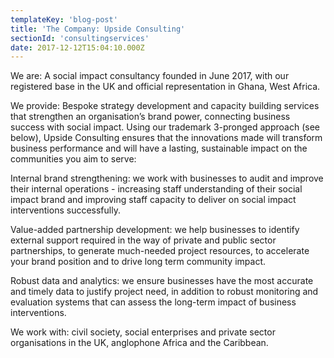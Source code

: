 ```yaml
---
templateKey: 'blog-post'
title: 'The Company: Upside Consulting'
sectionId: 'consultingservices'
date: 2017-12-12T15:04:10.000Z
---
```


<div class="upside-logo"></div>

<div class="context">
We are: A social impact consultancy founded in June 2017, with our registered base in the UK and official representation in Ghana, West Africa.

We provide: Bespoke strategy development and capacity building services that strengthen an organisation’s brand power, connecting business success with social impact. Using our trademark 3-pronged approach (see below), Upside Consulting ensures that the innovations made will transform business performance and will have a lasting, sustainable impact on the communities you aim to serve:

Internal brand strengthening: we work with businesses to audit and improve their internal operations - increasing staff understanding of their social impact brand and improving staff capacity to deliver on social impact interventions successfully.

Value-added partnership development: we help businesses to identify external support required in the way of private and public sector partnerships, to generate much-needed project resources, to accelerate your brand position and to drive long term community impact.

Robust data and analytics: we ensure businesses have the most accurate and timely data to justify project need, in addition to robust monitoring and evaluation systems that can assess the long-term impact of business interventions.

We work with: civil society, social enterprises and private sector organisations in the UK, anglophone Africa and the Caribbean.
</div>